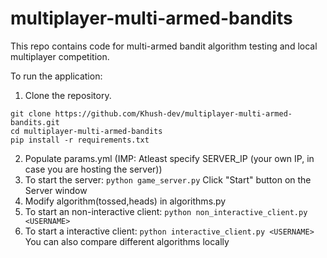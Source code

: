 # multiplayer-multi-armed-bandits
This repo contains code for multi-armed bandit algorithm testing and local multiplayer competition. 

To run the application:

1. Clone the repository.
```
git clone https://github.com/Khush-dev/multiplayer-multi-armed-bandits.git
cd multiplayer-multi-armed-bandits
pip install -r requirements.txt
```
2. Populate params.yml  (IMP: Atleast specify SERVER_IP (your own IP, in case you are hosting the server))
4. To start the server: `python game_server.py`
Click "Start" button on the Server window
5. Modify algorithm(tossed,heads) in algorithms.py
6. To start an non-interactive client: `python non_interactive_client.py <USERNAME>`
7. To start a interactive client: `python interactive_client.py <USERNAME>`
You can also compare different algorithms locally
